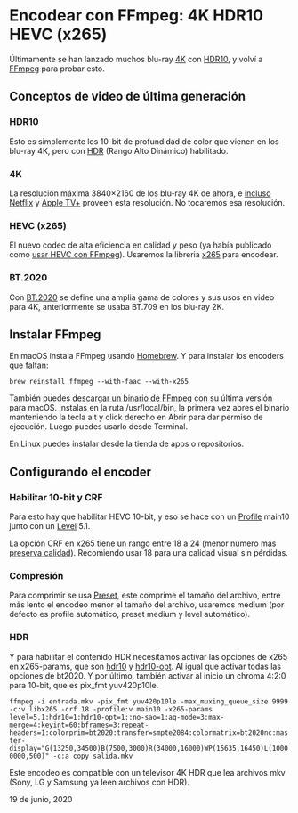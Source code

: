 Encodear con FFmpeg: 4K HDR10 HEVC (x265)
==================================

Últimamente se han lanzado muchos blu-ray [4K](https://web.archive.org/web/20200901183851/https://en.wikipedia.org/wiki/Ultra-high-definition_television) con [HDR10](https://web.archive.org/web/20200901183851/https://en.wikipedia.org/wiki/High-dynamic-range_video#HDR10), y volví a [FFmpeg](https://web.archive.org/web/20200901183851/https://cont3mpo.github.io/post/2013/encodear-con-ffmpeg.html) para probar esto.

Conceptos de video de última generación
---------------------------------------

### HDR10

Esto es simplemente los 10-bit de profundidad de color que vienen en los blu-ray 4K, pero con [HDR](https://web.archive.org/web/20200901183851/https://en.wikipedia.org/wiki/High-dynamic-range_video) (Rango Alto Dinámico) habilitado.

### 4K

La resolución máxima 3840×2160 de los blu-ray 4K de ahora, e [incluso Netflix](https://web.archive.org/web/20200901183851/https://netflixtechblog.com/bringing-4k-and-hdr-to-anime-at-netflix-with-sol-levante-fa68105067cd) y [Apple TV+](https://web.archive.org/web/20200901183851/https://support.apple.com/en-us/HT207949) proveen esta resolución. No tocaremos esa resolución.

### HEVC (x265)

El nuevo codec de alta eficiencia en calidad y peso (ya había publicado como [usar HEVC con FFmpeg](https://web.archive.org/web/20200901183851/https://cont3mpo.github.io/post/2015/encodear-con-ffmpeg-hevc-h265.html)). Usaremos la libreria [x265](https://web.archive.org/web/20200901183851/https://x265.readthedocs.io/en/default/index.html) para encodear.

### BT.2020

Con [BT.2020](https://web.archive.org/web/20200901183851/https://en.wikipedia.org/wiki/Rec._2020) se define una amplia gama de colores y sus usos en video para 4K, anteriormente se usaba BT.709 en los blu-ray 2K.

Instalar FFmpeg
---------------

En macOS instala FFmpeg usando [Homebrew](https://web.archive.org/web/20200901183851/http://brew.sh/index_es.html). Y para instalar los encoders que faltan:

`brew reinstall ffmpeg --with-faac --with-x265`

También puedes [descargar un binario de FFmpeg](https://web.archive.org/web/20200901183851/https://evermeet.cx/ffmpeg/) con su última versión para macOS. Instalas en la ruta /usr/local/bin, la primera vez abres el binario manteniendo la tecla alt y click derecho en Abrir para dar permiso de ejecución. Luego puedes usarlo desde Terminal.

En Linux puedes instalar desde la tienda de apps o repositorios.

Configurando el encoder
-----------------------

### Habilitar 10-bit y CRF

Para esto hay que habilitar HEVC 10-bit, y eso se hace con un [Profile](https://web.archive.org/web/20200901183851/https://en.wikipedia.org/wiki/High_Efficiency_Video_Coding#Profiles) main10 junto con un [Level](https://web.archive.org/web/20200901183851/https://en.wikipedia.org/wiki/High_Efficiency_Video_Coding#Tiers_and_levels) 5.1. 

La opción CRF en x265 tiene un rango entre 18 a 24 (menor número más [preserva calidad](https://web.archive.org/web/20200819170950/https://slhck.info/video/2017/02/24/vbr-settings.html)). Recomiendo usar 18 para una calidad visual sin pérdidas. 

### Compresión

Para comprimir se usa [Preset](https://web.archive.org/web/20200901183851/https://x265.readthedocs.io/en/default/presets.html#presets), este comprime el tamaño del archivo, entre más lento el encodeo menor el tamaño del archivo, usaremos medium (por defecto es profile automático, preset medium y level automático).

### HDR

Y para habilitar el contenido HDR necesitamos activar las opciones de x265 en x265-params, que son [hdr10](https://web.archive.org/web/20200901183851/https://x265.readthedocs.io/en/default/cli.html#cmdoption-hdr10) y [hdr10-opt](https://web.archive.org/web/20200901183851/https://x265.readthedocs.io/en/default/cli.html#cmdoption-hdr10-opt). Al igual que activar todas las opciones de bt2020. Y por último, también activar al inicio un chroma 4:2:0 para 10-bit, que es pix\_fmt yuv420p10le.

`ffmpeg -i entrada.mkv -pix_fmt yuv420p10le -max_muxing_queue_size 9999 -c:v libx265 -crf 18 -profile:v main10 -x265-params level=5.1:hdr10=1:hdr10-opt=1::no-sao=1:aq-mode=3:max-merge=4:keyint=60:bframes=3:repeat-headers=1:colorprim=bt2020:transfer=smpte2084:colormatrix=bt2020nc:master-display="G(13250,34500)B(7500,3000)R(34000,16000)WP(15635,16450)L(10000000,500)" -c:a copy salida.mkv`

Este encodeo es compatible con un televisor 4K HDR que lea archivos mkv (Sony, LG y Samsung ya leen archivos con HDR).

19 de junio, 2020
